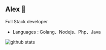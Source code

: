 ## Alex 🌱 

Full Stack developer

-  Languages : Golang、Nodejs、Php、Java

![github stats](https://github-readme-stats.vercel.app/api?username=alextql&show_icons=true&title_color=fff&icon_color=79ff97&text_color=9f9f9f&bg_color=151515)
